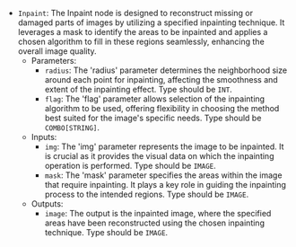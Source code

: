 - `Inpaint`: The Inpaint node is designed to reconstruct missing or damaged parts of images by utilizing a specified inpainting technique. It leverages a mask to identify the areas to be inpainted and applies a chosen algorithm to fill in these regions seamlessly, enhancing the overall image quality.
    - Parameters:
        - `radius`: The 'radius' parameter determines the neighborhood size around each point for inpainting, affecting the smoothness and extent of the inpainting effect. Type should be `INT`.
        - `flag`: The 'flag' parameter allows selection of the inpainting algorithm to be used, offering flexibility in choosing the method best suited for the image's specific needs. Type should be `COMBO[STRING]`.
    - Inputs:
        - `img`: The 'img' parameter represents the image to be inpainted. It is crucial as it provides the visual data on which the inpainting operation is performed. Type should be `IMAGE`.
        - `mask`: The 'mask' parameter specifies the areas within the image that require inpainting. It plays a key role in guiding the inpainting process to the intended regions. Type should be `IMAGE`.
    - Outputs:
        - `image`: The output is the inpainted image, where the specified areas have been reconstructed using the chosen inpainting technique. Type should be `IMAGE`.
